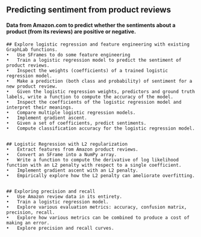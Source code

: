 
## Predicting sentiment from product reviews
#### Data from Amazon.com to predict whether the sentiments about a product (from its reviews) are positive or negative.

    ## Explore logistic regression and feature engineering with existing GraphLab functions.
    •	Use SFrames to do some feature engineering
    •	Train a logistic regression model to predict the sentiment of product reviews.
    •	Inspect the weights (coefficients) of a trained logistic regression model.
    •	Make a prediction (both class and probability) of sentiment for a new product review.
    •	Given the logistic regression weights, predictors and ground truth labels, write a function to compute the accuracy of the model.
    •	Inspect the coefficients of the logistic regression model and interpret their meanings.
    •	Compare multiple logistic regression models.
    •	Implement gradient ascent.
    •	Given a set of coefficients, predict sentiments.
    •	Compute classification accuracy for the logistic regression model.


    ## Logistic Regression with L2 regularization
    •	Extract features from Amazon product reviews.
    •	Convert an SFrame into a NumPy array.
    •	Write a function to compute the derivative of log likelihood function with an L2 penalty with respect to a single coefficient.
    •	Implement gradient ascent with an L2 penalty.
    •	Empirically explore how the L2 penalty can ameliorate overfitting.


    ## Exploring precision and recall
    •	Use Amazon review data in its entirety.
    •	Train a logistic regression model.
    •	Explore various evaluation metrics: accuracy, confusion matrix, precision, recall.
    •	Explore how various metrics can be combined to produce a cost of making an error.
    •	Explore precision and recall curves.
